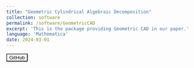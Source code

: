 ```yaml
---
title: "Geometric Cylindrical Algebraic Decomposition"
collection: software
permalink: /software/GeometricCAD
excerpt: 'This is the package providing Geometric CAD in our paper.'
language: 'Mathematica'
date: 2024-03-01
---
```


<a href="https://github.com/xiaxueqaq/GeometricCAD" target="_blank">
    <button style="background-color: white; color: black;">GitHub</button>
</a>
